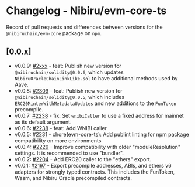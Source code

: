 # Changelog - Nibiru/evm-core-ts 

Record of pull requests and differences between versions for
the `@nibiruchain/evm-core` package on `npm`.

## [0.0.x]

- v0.0.9: [#2xxx](https://gittub.com/NibiruChain/nibiru/pull/2xxx) - feat:
Publish new version for `@nibiruchain/solidity@0.0.6`, which updates
`NibiruOracleChainLinkLike.sol` to have additional methods used by Aave.
- v0.0.8: [#2309](https://gittub.com/NibiruChain/nibiru/pull/2309) - feat:
Publish new version for `@nibiruchain/solidity@0.0.5`, which includes
`ERC20MinterWithMetadataUpdates` and new additions to the `FunToken` precompile.
- v0.0.7: [#2238](https://gittub.com/NibiruChain/nibiru/pull/2238) - fix: Set `wnibiCaller` to use a fixed address for mainnet as its default argument.
- v0.0.6: [#2238](https://github.com/NibiruChain/nibiru/pull/2238) - feat: Add WNIBI caller 
- v0.0.5: [#2231](https://github.com/NibiruChain/nibiru/pull/2231) - chore(evm-core-ts): Add publint linting for npm package compatibility on more environments
- v0.0.4: [#2229](https://github.com/NibiruChain/nibiru/pull/2229) - Improve compatibility with older "moduleResolution" settings. It is recommended to use "bundler".
- v0.0.2: [#2204](https://github.com/NibiruChain/nibiru/pull/2204) - Add ERC20
caller to the "ethers" export.
- v0.0.1: [#2197](https://github.com/NibiruChain/nibiru/pull/2197) - Export
precompile addresses, ABIs, and ethers v6 adapters for strongly typed contracts.
This includes the FunToken, Wasm, and Nibiru Oracle precompiled contracts.
